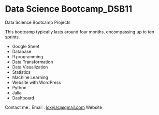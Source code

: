 # Data Science Bootcamp_DSB11
Data Science Bootcamp Projects

This bootcamp typically lasts around four months, encompassing up to ten sprints.

- Google Sheet
- Database
- R programming
- Data Transformation
- Data Visualization
- Statistics
- Machine Learning
- Website with WordPress
- Python
- Julia
- Dashboard


Contact me :
Email : loxylac@gmail.com
Website
